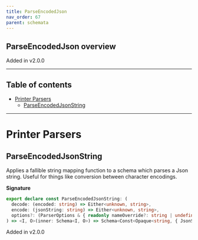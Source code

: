 ```yaml
---
title: ParseEncodedJson
nav_order: 67
parent: schemata
---
```


## ParseEncodedJson overview

Added in v2.0.0

---

<h2 class="text-delta">Table of contents</h2>

- [Printer Parsers](#printer-parsers)
  - [ParseEncodedJsonString](#parseencodedjsonstring)

---

# Printer Parsers

## ParseEncodedJsonString

Applies a fallible string mapping function to a schema which parses a Json string.
Useful for things like conversion between character encodings.

**Signature**

```ts
export declare const ParseEncodedJsonString: (
  decode: (encoded: string) => Either<unknown, string>,
  encode: (jsonString: string) => Either<unknown, string>,
  options?: (ParserOptions & { readonly nameOverride?: string | undefined }) | undefined
) => <I, O>(inner: Schema<I, O>) => Schema<Const<Opaque<string, { JsonString: unique symbol }>, I>, O>
```

Added in v2.0.0
